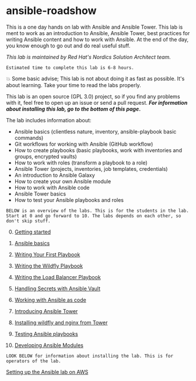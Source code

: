 # ansible-roadshow
This is a one day hands on lab with Ansible and Ansible Tower. This lab is ment to work as an introduction to Ansible, Ansible Tower, best practices for writing Ansible content and how to work with Ansible. At the end of the day, you know enough to go out and do real useful stuff.

_This lab is maintained by Red Hat's Nordics Solution Architect team._

```
Estimated time to complete this lab is 6-8 hours.
```

:boom: Some basic advise; This lab is not about doing it as fast as possible. It's about learning. Take your time to read the labs properly.

This lab is an open source (GPL 3.0) project, so if you find any problems with it, feel free to open up an issue or send a pull request. **_For information about installing this lab, go to the bottom of this page_.**

The lab includes information about:

* Ansible basics (clientless nature, inventory, ansible-playbook basic commands)
* Git workflows for working with Ansible (GitHub workflow)
* How to create playbooks (basic playbooks, work with inventories and groups, encrypted vaults)
* How to work with roles (transform a playbook to a role)
* Ansible Tower (projects, inventories, job templates, credentials)
* An introduction to Ansible Galaxy
* How to create your own Ansible module
* How to work with Ansible code
* Ansible Tower basics
* How to test your Ansible playbooks and roles

```
BELOW is an overview of the labs. This is for the students in the lab.
Start at 0 and go forward to 10. The labs depends on each other, so don't skip stuff.
```

0. [Getting started](labs/lab-0/README.md)

1. [Ansible basics](labs/lab-1/README.md)

2. [Writing Your First Playbook](labs/lab-2/README.md)

3. [Writing the Wildfly Playbook](labs/lab-3/README.md)

4. [Writing the Load Balancer Playbook](labs/lab-4/README.md)

5. [Handling Secrets with Ansible Vault](labs/lab-5/README.md)

6. [Working with Ansible as code](labs/lab-6/README.md)

7. [Introducing Ansible Tower](labs/lab-7/README.md)

8. [Installing wildfly and nginx from Tower](labs/lab-8/README.md)

9. [Testing Ansible playbooks](labs/lab-9/README.md)

10. [Developing Ansible Modules](labs/lab-10/README.md)

```
LOOK BELOW for information about installing the lab. This is for operators of the lab.
```
[Setting up the Ansible lab on AWS](content/README.md)
